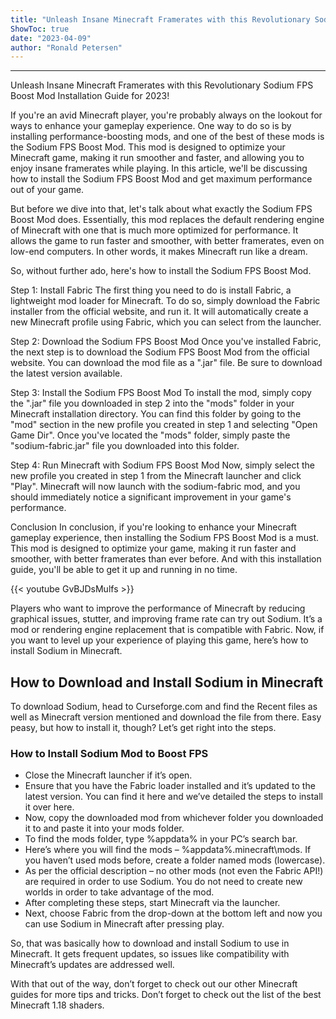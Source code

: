 ```yaml
---
title: "Unleash Insane Minecraft Framerates with this Revolutionary Sodium FPS Boost Mod Installation Guide for 2023!"
ShowToc: true 
date: "2023-04-09"
author: "Ronald Petersen"
---
```

*****
Unleash Insane Minecraft Framerates with this Revolutionary Sodium FPS Boost Mod Installation Guide for 2023!

If you're an avid Minecraft player, you're probably always on the lookout for ways to enhance your gameplay experience. One way to do so is by installing performance-boosting mods, and one of the best of these mods is the Sodium FPS Boost Mod. This mod is designed to optimize your Minecraft game, making it run smoother and faster, and allowing you to enjoy insane framerates while playing. In this article, we'll be discussing how to install the Sodium FPS Boost Mod and get maximum performance out of your game.

But before we dive into that, let's talk about what exactly the Sodium FPS Boost Mod does. Essentially, this mod replaces the default rendering engine of Minecraft with one that is much more optimized for performance. It allows the game to run faster and smoother, with better framerates, even on low-end computers. In other words, it makes Minecraft run like a dream.

So, without further ado, here's how to install the Sodium FPS Boost Mod.

Step 1: Install Fabric
The first thing you need to do is install Fabric, a lightweight mod loader for Minecraft. To do so, simply download the Fabric installer from the official website, and run it. It will automatically create a new Minecraft profile using Fabric, which you can select from the launcher.

Step 2: Download the Sodium FPS Boost Mod
Once you've installed Fabric, the next step is to download the Sodium FPS Boost Mod from the official website. You can download the mod file as a ".jar" file. Be sure to download the latest version available.

Step 3: Install the Sodium FPS Boost Mod
To install the mod, simply copy the ".jar" file you downloaded in step 2 into the "mods" folder in your Minecraft installation directory. You can find this folder by going to the "mod" section in the new profile you created in step 1 and selecting "Open Game Dir". Once you've located the "mods" folder, simply paste the "sodium-fabric.jar" file you downloaded into this folder.

Step 4: Run Minecraft with Sodium FPS Boost Mod
Now, simply select the new profile you created in step 1 from the Minecraft launcher and click "Play". Minecraft will now launch with the sodium-fabric mod, and you should immediately notice a significant improvement in your game's performance.

Conclusion
In conclusion, if you're looking to enhance your Minecraft gameplay experience, then installing the Sodium FPS Boost Mod is a must. This mod is designed to optimize your game, making it run faster and smoother, with better framerates than ever before. And with this installation guide, you'll be able to get it up and running in no time.

{{< youtube GvBJDsMulfs >}} 



Players who want to improve the performance of Minecraft by reducing graphical issues, stutter, and improving frame rate can try out Sodium. It’s a mod or rendering engine replacement that is compatible with Fabric. Now, if you want to level up your experience of playing this game, here’s how to install Sodium in Minecraft.
 
## How to Download and Install Sodium in Minecraft
 
To download Sodium, head to Curseforge.com and find the Recent files as well as Minecraft version mentioned and download the file from there. Easy peasy, but how to install it, though? Let’s get right into the steps.
 
### How to Install Sodium Mod to Boost FPS
 
- Close the Minecraft launcher if it’s open.
 - Ensure that you have the Fabric loader installed and it’s updated to the latest version. You can find it here and we’ve detailed the steps to install it over here.
 - Now, copy the downloaded mod from whichever folder you downloaded it to and paste it into your mods folder.
 - To find the mods folder, type %appdata% in your PC’s search bar.
 - Here’s where you will find the mods – %appdata%\.minecraft\mods. If you haven’t used mods before, create a folder named mods (lowercase).
 - As per the official description – no other mods (not even the Fabric API!) are required in order to use Sodium. You do not need to create new worlds in order to take advantage of the mod.
 - After completing these steps, start Minecraft via the launcher.
 - Next, choose Fabric from the drop-down at the bottom left and now you can use Sodium in Minecraft after pressing play.

 
So, that was basically how to download and install Sodium to use in Minecraft. It gets frequent updates, so issues like compatibility with Minecraft’s updates are addressed well.
 
With that out of the way, don’t forget to check out our other Minecraft guides for more tips and tricks. Don’t forget to check out the list of the best Minecraft 1.18 shaders.





